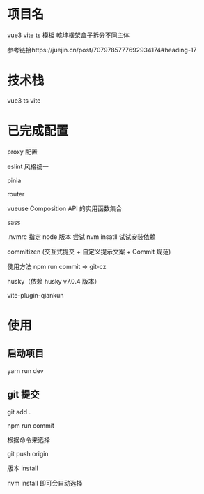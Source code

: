 # 项目名

vue3 vite ts 模板 乾坤框架盒子拆分不同主体

参考链接https://juejin.cn/post/7079785777692934174#heading-17

# 技术栈

vue3
ts
vite

# 已完成配置

proxy 配置

eslint 风格统一

pinia

router

vueuse Composition API 的实用函数集合

sass

.nvmrc 指定 node 版本 尝试 nvm insatll 试试安装依赖

commitizen (交互式提交 + 自定义提示文案 + Commit 规范)

使用方法 npm run commit => git-cz

husky（依赖 husky v7.0.4 版本）

vite-plugin-qiankun

# 使用

## 启动项目

yarn run dev

## git 提交

git add .

npm run commit

根据命令来选择

git push origin

版本 install

nvm install 即可会自动选择
